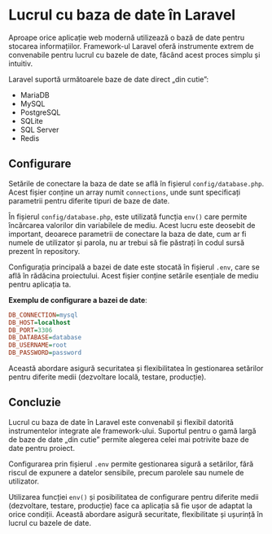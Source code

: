 # Lucrul cu baza de date în Laravel

Aproape orice aplicație web modernă utilizează o bază de date pentru stocarea informațiilor. Framework-ul Laravel oferă instrumente extrem de convenabile pentru lucrul cu bazele de date, făcând acest proces simplu și intuitiv.

Laravel suportă următoarele baze de date direct „din cutie”:

- MariaDB
- MySQL
- PostgreSQL
- SQLite
- SQL Server
- Redis

## Configurare

Setările de conectare la baza de date se află în fișierul `config/database.php`. Acest fișier conține un array numit `connections`, unde sunt specificați parametrii pentru diferite tipuri de baze de date.

În fișierul `config/database.php`, este utilizată funcția `env()` care permite încărcarea valorilor din variabilele de mediu. Acest lucru este deosebit de important, deoarece parametrii de conectare la baza de date, cum ar fi numele de utilizator și parola, nu ar trebui să fie păstrați în codul sursă prezent în repository.

Configurația principală a bazei de date este stocată în fișierul `.env`, care se află în rădăcina proiectului. Acest fișier conține setările esențiale de mediu pentru aplicația ta.

**Exemplu de configurare a bazei de date**:

```ini
DB_CONNECTION=mysql
DB_HOST=localhost
DB_PORT=3306
DB_DATABASE=database
DB_USERNAME=root
DB_PASSWORD=password
```

Această abordare asigură securitatea și flexibilitatea în gestionarea setărilor pentru diferite medii (dezvoltare locală, testare, producție).

## Concluzie

Lucrul cu baza de date în Laravel este convenabil și flexibil datorită instrumentelor integrate ale framework-ului. Suportul pentru o gamă largă de baze de date „din cutie” permite alegerea celei mai potrivite baze de date pentru proiect.

Configurarea prin fișierul `.env` permite gestionarea sigură a setărilor, fără riscul de expunere a datelor sensibile, precum parolele sau numele de utilizator.

Utilizarea funcției `env()` și posibilitatea de configurare pentru diferite medii (dezvoltare, testare, producție) face ca aplicația să fie ușor de adaptat la orice condiții. Această abordare asigură securitate, flexibilitate și ușurință în lucrul cu bazele de date.